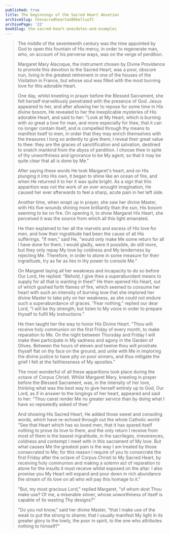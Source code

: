 ```yaml
---
published: true
title: The beginnings of the Sacred Heart devotion
archiveSlug: thesacredheartan00kelluoft
archivePage: '22'
bookSlug: the-sacred-heart-anecdotes-and-examples
---
```


> The middle of the seventeenth century was the time appointed by God to open this fountain of His mercy, in order to regenerate man, who, on account of his perverse ways, was on the verge of perdition.
>
> Margaret Mary Alacoque, the instrument chosen by Divine Providence to promote this devotion to the Sacred Heart, was a poor, obscure nun, living in the greatest retirement in one of the houses of the Visitation in France, but whose soul was filled with the most burning love for this adorable Heart.
>
> One day, whilst kneeling in prayer before the Blessed Sacrament, she felt herself marvellously penetrated with the presence of God. Jesus appeared to her, and after allowing her to repose for some time in His divine bosom, He revealed to her the inexplicable mysteries of His adorable Heart, and said to her: "Look at My Heart, which is burning with so great a love for man, and more especially for thee, that it can no longer contain itself, and is compelled through thy means to manifest itself to men, in order that they may enrich themselves with the treasures I long so ardently to give them; I reveal their great value to thee: they are the graces of sanctification and salvation, destined to snatch mankind from the abyss of perdition. I choose thee in spite of thy unworthiness and ignorance to be My agent, so that it may be quite clear that all is done by Me."
>
> After saying these words He took Margaret's heart, and on His plunging it into His own, it began to shine like an ocean of fire, and when He returned it to her it was quite bright. As a sign that this apparition was not the work of an over wrought imagination, He caused her ever afterwards to feel a sharp, acute pain in her left side.
>
> Another time, when wrapt up in prayer, she saw her divine Master, with His five wounds shining more brilliantly than the sun, His bosom seeming to be on fire. On opening it, to show Margaret His Heart, she perceived it was the source from which all this light emanated.
>
> He then explained to her all the marvels and excess of His love for men, and how their ingratitude had been the cause of all His sufferings. "If men," said He, "would only make Me some return for all I have done for them, I would gladly, were it possible, do still more, but they only repay My love by coldness and My tenderness by rejecting Me. Therefore, in order to atone in some measure for their ingratitude, try as far as lies in thy power to console Me."
>
> On Margaret laying all her weakness and incapacity to do so before Our Lord, He replied: "Behold, I give thee a superabundant means to supply for all that is wanting in thee!" He then opened His Heart, out of which gushed forth flames of fire, which seemed to consume her heart with such an intensity of burning love that she implored her divine Master to take pity on her weakness, as she could not endure such a superabundance of graces. "Fear nothing," replied our dear Lord, "I will be thy strength; but listen to My voice in order to prepare thyself to fulfil My instructions."
>
> He then taught her the way to honor His Divine Heart. "Thou wilt receive holy communion on the first Friday of every month, to make reparation to Me. On the night between Thursday and Friday I will make thee participate in My sadness and agony in the Garden of Olives. Between the hours of eleven and twelve thou wilt prostrate thyself flat on thy face on the ground, and unite with Me in imploring the divine justice to have pity on poor sinners, and thus mitigate the grief I felt at the faithlessness of My apostles."
>
> The most wonderful of all these apparitions took place during the octave of Corpus Christi. Whilst Margaret Mary, kneeling in prayer before the Blessed Sacrament, was, in the intensity of her love, thinking what was the best way to give herself entirely up to God, Our Lord, as if in answer to the longings of her heart, appeared and said to her: "Thou canst render Me no greater service than by doing what I have so repeatedly asked of thee."
>
> And showing His Sacred Heart, He added those sweet and consoling words, which have re-echoed through out the whole Catholic world: "See that Heart which has so loved men, that it has spared itself nothing to prove its love to them, and the only return I receive from most of them is the basest ingratitude, in the sacrileges, irreverences, coldness and contempt I meet with in this sacrament of My love. But what causes Me the greatest pain is the way I am treated by those consecrated to Me; for this reason I require of you to consecrate the first Friday after the octave of Corpus Christi to My Sacred Heart, by receiving holy communion and making a solemn act of reparation to atone for the insults it must receive whilst exposed on the altar. I also promise you My Heart will expand and pour down in rich abundance the stream of its love on all who will pay this homage to it."
>
> "But, my most gracious Lord," replied Margaret, "of whom dost Thou make use? Of me, a miserable sinner, whose unworthiness of itself is capable of its wasting Thy designs?"
>
> "Do you not know," said her divine Master, "that I make use of the weak to put the strong to shame; that I usually manifest My light in its greater glory to the lowly, the poor in spirit, to the one who attributes nothing to himself?"
